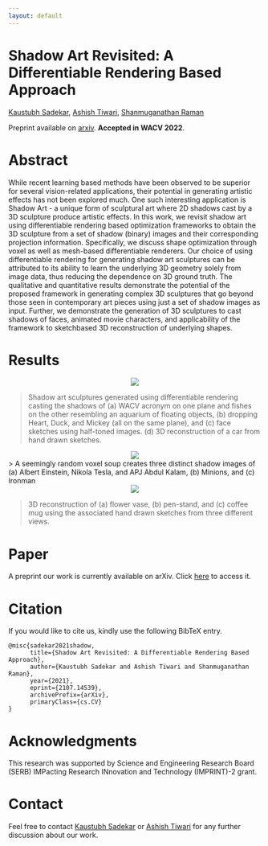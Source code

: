 ```yaml
---
layout: default
---
```


# Shadow Art Revisited: A Differentiable Rendering Based Approach
<a href="https://kaustubh-sadekar.github.io/" target="_blank">Kaustubh Sadekar</a>, <a href="https://www.linkedin.com/in/ashish-tiwari-82a392135/" target="_blank">Ashish Tiwari</a>, <a href="https://people.iitgn.ac.in/~shanmuga/index.html" target="_blank">Shanmuganathan Raman</a>

Preprint available on <a href="https://arxiv.org/abs/2107.14539" target="_blank">arxiv</a>. **Accepted in WACV 2022**.

# Abstract

While recent learning based methods have been observed to be superior for several vision-related applications, their potential in generating artistic effects has not been explored much. One such interesting application is Shadow Art - a unique form of sculptural art where 2D shadows cast by a 3D sculpture produce artistic effects. In this work, we revisit shadow art using differentiable rendering based optimization frameworks to obtain the 3D sculpture from a set of shadow (binary) images and their corresponding projection information. Specifically, we discuss shape optimization through voxel as well as mesh-based differentiable renderers. Our choice of using differentiable rendering for generating shadow art sculptures can be attributed to its ability to learn the underlying 3D geometry solely from image data, thus reducing the dependence on 3D ground truth. The qualitative and quantitative results demonstrate the potential of the proposed framework in generating complex 3D sculptures that go beyond those seen in contemporary art pieces using just a set of shadow images as input. Further, we demonstrate the generation of 3D sculptures to cast shadows of faces, animated movie characters, and applicability of the framework to sketchbased 3D reconstruction of underlying shapes.


# Results

<div style="text-align:center">
    <img src="{{ site.baseurl }}/media/teaser.png" />
</div>

> Shadow art sculptures generated using differentiable rendering casting the shadows of (a) WACV acronym on one plane and fishes on the other resembling an aquarium of floating objects, (b) dropping Heart, Duck, and Mickey (all on the same plane), and (c) face sketches using half-toned images. (d) 3D reconstruction of a car from hand drawn sketches.


<div style="text-align:center">
    <img src="{{ site.baseurl }}/media/sketches.png" />
</div>
>  A seemingly random voxel soup creates three distinct shadow images of (a) Albert Einstein, Nikola Tesla, and APJ Abdul Kalam, (b) Minions, and (c) Ironman


<div style="text-align:center">
    <img src="{{ site.baseurl }}/media/objects.png" />
</div>

> 3D reconstruction of (a) flower vase, (b) pen-stand, and (c) coffee mug using the associated hand drawn sketches from three different views.


# Paper

A preprint our work is currently available on arXiv. Click <a href="https://arxiv.org/abs/2107.14539" target="_blank">here</a> to access it.

# Citation

If you would like to cite us, kindly use the following BibTeX entry.

```
@misc{sadekar2021shadow,
      title={Shadow Art Revisited: A Differentiable Rendering Based Approach}, 
      author={Kaustubh Sadekar and Ashish Tiwari and Shanmuganathan Raman},
      year={2021},
      eprint={2107.14539},
      archivePrefix={arXiv},
      primaryClass={cs.CV}
}
```

# Acknowledgments
This research was supported by Science and Engineering Research Board (SERB) IMPacting Research INnovation and Technology (IMPRINT)-2 grant.

# Contact

Feel free to contact <a href="https://kaustubh-sadekar.github.io/" target="_blank">Kaustubh Sadekar</a> or <a href="https://www.linkedin.com/in/ashish-tiwari-82a392135/" target="_blank">Ashish Tiwari</a> for any further discussion about our work.
